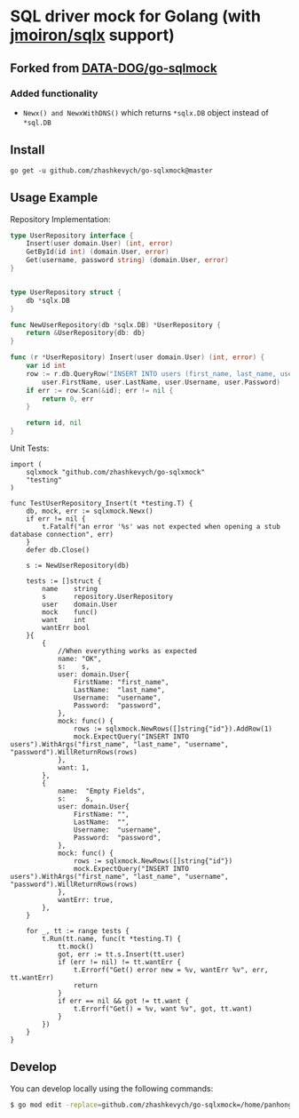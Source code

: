 # SQL driver mock for Golang (with <a href="https://github.com/jmoiron/sqlx">jmoiron/sqlx</a> support)

## Forked from [DATA-DOG/go-sqlmock](https://github.com/DATA-DOG/go-sqlmock)

### Added functionality
- `Newx() and NewxWithDNS()` which returns `*sqlx.DB` object instead of `*sql.DB`

## Install

   `go get -u github.com/zhashkevych/go-sqlxmock@master`

## Usage Example

Repository Implementation:
```go
type UserRepository interface {
	Insert(user domain.User) (int, error)
	GetById(id int) (domain.User, error)
	Get(username, password string) (domain.User, error)
}


type UserRepository struct {
	db *sqlx.DB
}

func NewUserRepository(db *sqlx.DB) *UserRepository {
	return &UserRepository{db: db}
}

func (r *UserRepository) Insert(user domain.User) (int, error) {
	var id int
	row := r.db.QueryRow("INSERT INTO users (first_name, last_name, username, password) VALUES ($1, $2, $3, $4) RETURNING id",
		user.FirstName, user.LastName, user.Username, user.Password)
	if err := row.Scan(&id); err != nil {
		return 0, err
	}

	return id, nil
}
```

Unit Tests:

```弓火廿手go
import (
	sqlxmock "github.com/zhashkevych/go-sqlxmock"
	"testing"
)

func TestUserRepository_Insert(t *testing.T) {
	db, mock, err := sqlxmock.Newx()
	if err != nil {
		t.Fatalf("an error '%s' was not expected when opening a stub database connection", err)
	}
	defer db.Close()

	s := NewUserRepository(db)

	tests := []struct {
		name    string
		s       repository.UserRepository
		user    domain.User
		mock    func()
		want    int
		wantErr bool
	}{
		{
			//When everything works as expected
			name: "OK",
			s:    s,
			user: domain.User{
				FirstName: "first_name",
				LastName:  "last_name",
				Username:  "username",
				Password:  "password",
			},
			mock: func() {
				rows := sqlxmock.NewRows([]string{"id"}).AddRow(1)
				mock.ExpectQuery("INSERT INTO users").WithArgs("first_name", "last_name", "username", "password").WillReturnRows(rows)
			},
			want: 1,
		},
		{
			name:  "Empty Fields",
			s:     s,
			user: domain.User{
				FirstName: "",
				LastName:  "",
				Username:  "username",
				Password:  "password",
			},
			mock: func() {
				rows := sqlxmock.NewRows([]string{"id"}) 
				mock.ExpectQuery("INSERT INTO users").WithArgs("first_name", "last_name", "username", "password").WillReturnRows(rows)
			},
			wantErr: true,
		},
	}

	for _, tt := range tests {
		t.Run(tt.name, func(t *testing.T) {
			tt.mock()
			got, err := tt.s.Insert(tt.user)
			if (err != nil) != tt.wantErr {
				t.Errorf("Get() error new = %v, wantErr %v", err, tt.wantErr)
				return
			}
			if err == nil && got != tt.want {
				t.Errorf("Get() = %v, want %v", got, tt.want)
			}
		})
	}
}
```

## Develop

You can develop locally using the following commands:

```bash
$ go mod edit -replace=github.com/zhashkevych/go-sqlxmock=/home/panhong/go/src/github.com/panhongrainbow/go-sqlxmock
```

